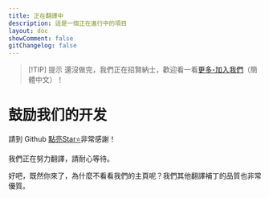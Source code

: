 ```yaml
---
title: 正在翻譯中
description: 這是一個正在進行中的項目
layout: doc
showComment: false
gitChangelog: false
---
```


> [!TIP] 提示
> 還沒做完，我們正在招賢納士，歡迎看一看[更多-加入我們](/join)（簡體中文）！

# 鼓励我们的开发

請到 Github [點亮Star⭐](https://github.com/Wulian233/vmct-cn.top)非常感謝！

我們正在努力翻譯，請耐心等待。

好吧，既然你來了，為什麼不看看我們的主頁呢？我們其他翻譯補丁的品質也非常優質。

<DownloadLinks :methods="[
  { id: 'vm', text: '返回我們的主頁', icon: '/imgs/logo/logo_64.png', link: '/tw/' }
]" />
